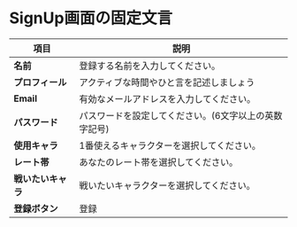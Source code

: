 # SignUp画面の固定文言

| 項目               | 説明                                 |
|--------------------|--------------------------------------|
| **名前**           | 登録する名前を入力してください。       |
| **プロフィール**   | アクティブな時間やひと言を記述しましょう        |
| **Email**          | 有効なメールアドレスを入力してください。 |
| **パスワード**     | パスワードを設定してください。(6文字以上の英数字記号)   |
| **使用キャラ**     | 1番使えるキャラクターを選択してください。 |
| **レート帯**       | あなたのレート帯を選択してください。   |
| **戦いたいキャラ** | 戦いたいキャラクターを選択してください。 |
| **登録ボタン**     | 登録 |
